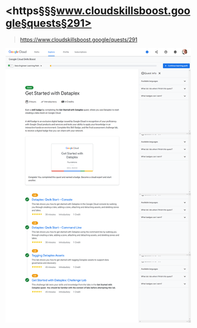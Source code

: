 # <https§§§www.cloudskillsboost.google§quests§291>
> <https://www.cloudskillsboost.google/quests/291>

![](1686849878734.png)